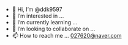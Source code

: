 - 👋 Hi, I’m @ddk9597
- 👀 I’m interested in ...
- 🌱 I’m currently learning ...
- 💞️ I’m looking to collaborate on ...
- 📫 How to reach me ... 027620@naver.com

<!---
ddk9597/ddk9597 is a ✨ special ✨ repository because its `README.md` (this file) appears on your GitHub profile.
You can click the Preview link to take a look at your changes.
--->
